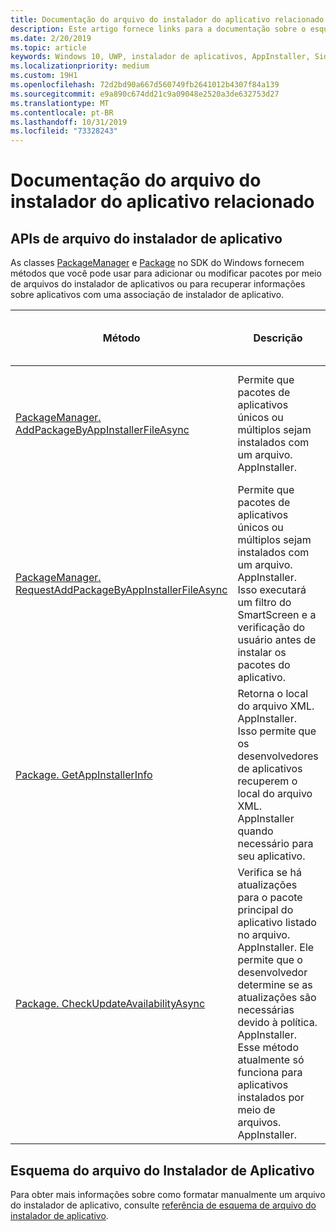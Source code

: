 ```yaml
---
title: Documentação do arquivo do instalador do aplicativo relacionado
description: Este artigo fornece links para a documentação sobre o esquema de arquivo do instalador de aplicativos e as APIs relacionadas fornecidas pelo SDK do Windows.
ms.date: 2/20/2019
ms.topic: article
keywords: Windows 10, UWP, instalador de aplicativos, AppInstaller, Sideload, API, XML, esquema
ms.localizationpriority: medium
ms.custom: 19H1
ms.openlocfilehash: 72d2bd90a667d560749fb2641012b4307f84a139
ms.sourcegitcommit: e9a890c674dd21c9a09048e2520a3de632753d27
ms.translationtype: MT
ms.contentlocale: pt-BR
ms.lasthandoff: 10/31/2019
ms.locfileid: "73328243"
---
```

# <a name="related-app-installer-file-documentation"></a>Documentação do arquivo do instalador do aplicativo relacionado

## <a name="app-installer-file-apis"></a>APIs de arquivo do instalador de aplicativo

As classes [PackageManager](https://docs.microsoft.com/uwp/api/windows.management.deployment.packagemanager) e [Package](https://docs.microsoft.com/uwp/api/windows.applicationmodel.package) no SDK do Windows fornecem métodos que você pode usar para adicionar ou modificar pacotes por meio de arquivos do instalador de aplicativos ou para recuperar informações sobre aplicativos com uma associação de instalador de aplicativo.

|  Método  |  Descrição | Versão mínima com suporte |
|----------|--------------|-------------------|
|  [PackageManager. AddPackageByAppInstallerFileAsync](https://docs.microsoft.com/uwp/api/windows.management.deployment.packagemanager.addpackagebyappinstallerfileasync)  | Permite que pacotes de aplicativos únicos ou múltiplos sejam instalados com um arquivo. AppInstaller. | Atualização dos criadores de outono do Windows 10 (versão 1709, Build 16299)   |
|  [PackageManager. RequestAddPackageByAppInstallerFileAsync](https://docs.microsoft.com/uwp/api/windows.management.deployment.packagemanager.requestaddpackagebyappinstallerfileasync)  | Permite que pacotes de aplicativos únicos ou múltiplos sejam instalados com um arquivo. AppInstaller. Isso executará um filtro do SmartScreen e a verificação do usuário antes de instalar os pacotes do aplicativo. | Atualização dos criadores de outono do Windows 10 (versão 1709, Build 16299)       |
|  [Package. GetAppInstallerInfo](https://docs.microsoft.com/uwp/api/windows.applicationmodel.package.getappinstallerinfo)  | Retorna o local do arquivo XML. AppInstaller. Isso permite que os desenvolvedores de aplicativos recuperem o local do arquivo XML. AppInstaller quando necessário para seu aplicativo. | Windows 10, versão 1809 (Build 17763) |
|  [Package. CheckUpdateAvailabilityAsync](https://docs.microsoft.com/uwp/api/windows.applicationmodel.package.checkupdateavailabilityasync)  | Verifica se há atualizações para o pacote principal do aplicativo listado no arquivo. AppInstaller. Ele permite que o desenvolvedor determine se as atualizações são necessárias devido à política. AppInstaller. Esse método atualmente só funciona para aplicativos instalados por meio de arquivos. AppInstaller. | Windows 10, versão 1809 (Build 17763) |

## <a name="app-installer-file-schema"></a>Esquema do arquivo do Instalador de Aplicativo

Para obter mais informações sobre como formatar manualmente um arquivo do instalador de aplicativo, consulte [referência de esquema de arquivo do instalador de aplicativo](https://docs.microsoft.com/uwp/schemas/appinstallerschema/app-installer-file).
